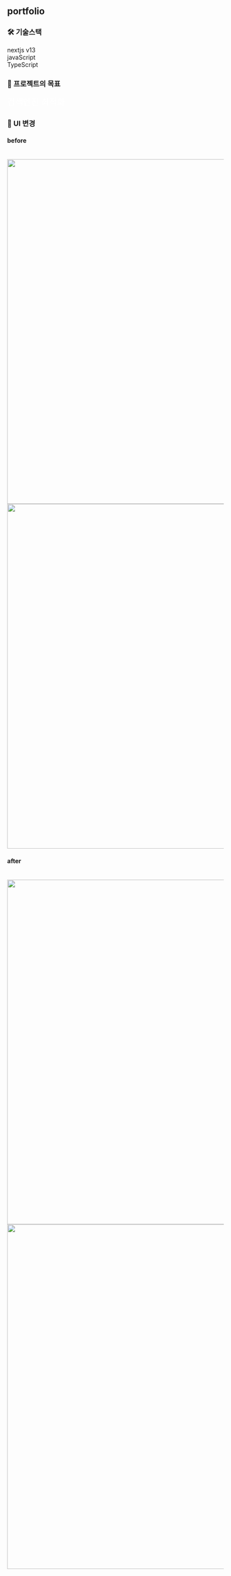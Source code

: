 ## portfolio

### 🛠 기술스택 

nextjs v13
<br/>
javaScript
<br/>
TypeScript

### 🚩 프로젝트의 목표

<a href="https://parkgain.tistory.com/54" style="text-decoration : none; font-size:20px; color : white;">검색엔진 최적화</a>

### 🎨 UI 변경

#### before
<br/>
<div align="center">
<img src="https://user-images.githubusercontent.com/84880886/222048556-73d47abf-3690-4d09-ba77-14e40c269dc1.jpg" width="800"/>
<img src="https://user-images.githubusercontent.com/84880886/222048563-bc1e1e01-543e-464e-822f-b378257f8b5c.jpg" width="800"/>
</div>

#### after
<br/>
<div align="center">
<img src="https://user-images.githubusercontent.com/84880886/226880887-db25ab91-8266-4591-a240-39e40c66b956.jpg" width="800"/>
<img src="https://user-images.githubusercontent.com/84880886/226880901-9f04e476-434d-4695-a1fa-f8e852f810e3.jpg" width="800"/>
</div>
